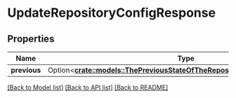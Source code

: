 # UpdateRepositoryConfigResponse

## Properties

Name | Type | Description | Notes
------------ | ------------- | ------------- | -------------
**previous** | Option<[**crate::models::ThePreviousStateOfTheRepositoryConfigurationObject1**](The_previous_state_of_the_repository_configuration_object__1.md)> |  | [optional]

[[Back to Model list]](../README.md#documentation-for-models) [[Back to API list]](../README.md#documentation-for-api-endpoints) [[Back to README]](../README.md)


